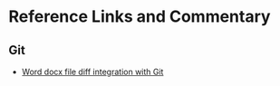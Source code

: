 Reference Links and Commentary
=============================

## Git
* [Word docx file diff integration with Git](https://github.com/vigente/gerardus/wiki/Integrate-git-diffs-with-word-docx-files)
